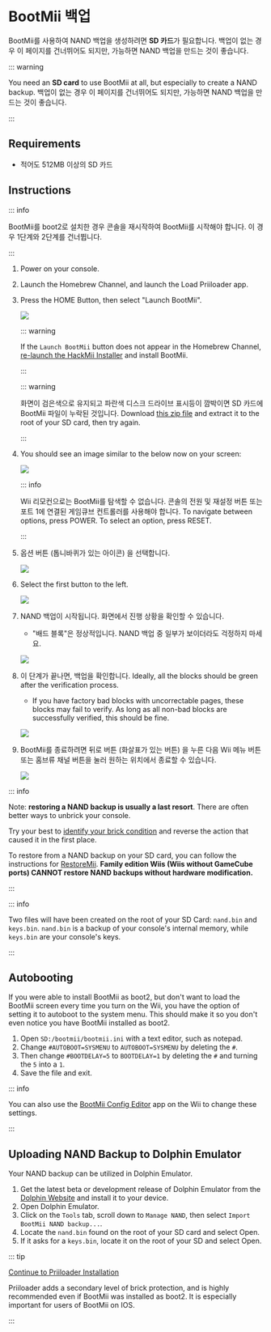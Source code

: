 # BootMii 백업

BootMii를 사용하여 NAND 백업을 생성하려면 <strong x-id="1">SD 카드</strong>가 필요합니다.
백업이 없는 경우 이 페이지를 건너뛰어도 되지만, 가능하면 NAND 백업을 만드는 것이 좋습니다.

::: warning

You need an **SD card** to use BootMii at all, but especially to create a NAND backup. 백업이 없는 경우 이 페이지를 건너뛰어도 되지만, 가능하면 NAND 백업을 만드는 것이 좋습니다.

:::

## Requirements

- 적어도 512MB 이상의 SD 카드

## Instructions

::: info

BootMii를 boot2로 설치한 경우 콘솔을 재시작하여 BootMii를 시작해야 합니다. 이 경우 1단계와 2단계를 건너뜁니다.

:::

1. Power on your console.

2. Launch the Homebrew Channel, and launch the Load Priiloader app.

3. Press the HOME Button, then select "Launch BootMii".

   ![](/images/bootmii/BootMii_HBC.png)

   ::: warning

   If the `Launch BootMii` button does not appear in the Homebrew Channel, [re-launch the HackMii Installer](hackmii) and install BootMii.

   :::

   ::: warning

   화면이 검은색으로 유지되고 파란색 디스크 드라이브 표시등이 깜박이면 SD 카드에 BootMii 파일이 누락된 것입니다. Download [this zip file](/assets/files/bootmii_sd_files.zip) and extract it to the root of your SD card, then try again.

   :::

4. You should see an image similar to the below now on your screen:

   ![](/images/bootmii/BootMii_Main.png)

   ::: info

   Wii 리모컨으로는 BootMii를 탐색할 수 없습니다.
   콘솔의 전원 및 재설정 버튼 또는 포트 1에 연결된 게임큐브 컨트롤러를 사용해야 합니다.
   To navigate between options, press POWER. To select an option, press RESET.

   :::

5. 옵션 버튼 (톱니바퀴가 있는 아이콘) 을 선택합니다.

   ![](/images/bootmii/BootMii_Gears.png)

6. Select the first button to the left.

   ![](/images/bootmii/BootMii_Backup.png)

7. NAND 백업이 시작됩니다. 화면에서 진행 상황을 확인할 수 있습니다.

   - "배드 블록"은 정상적입니다. NAND 백업 중 일부가 보이더라도 걱정하지 마세요.

   ![](/images/bootmii/BootMii_NAND_Backup.png)

8. 이 단계가 끝나면, 백업을 확인합니다. Ideally, all the blocks should be green after the verification process.

   - If you have factory bad blocks with uncorrectable pages, these blocks may fail to verify. As long as all non-bad blocks are successfully verified, this should be fine.

   ![](/images/bootmii/BootMii_NAND_Backup_Verify.png)

9. BootMii를 종료하려면 뒤로 버튼 (화살표가 있는 버튼) 을 누른 다음 Wii 메뉴 버튼 또는 홈브류 채널 버튼을 눌러 원하는 위치에서 종료할 수 있습니다.

   ![](/images/bootmii/BootMii_Return.png)

::: info

Note: **restoring a NAND backup is usually a last resort**. There are often better ways to unbrick your console.

Try your best to [identify your brick condition](bricks) and reverse the action that caused it in the first place.

To restore from a NAND backup on your SD card, you can follow the instructions for [RestoreMii](bootmiirecover).
**Family edition Wiis (Wiis without GameCube ports) CANNOT restore NAND backups without hardware modification.**

:::

::: info

Two files will have been created on the root of your SD Card: `nand.bin` and `keys.bin`. `nand.bin` is a backup of your console's internal memory, while `keys.bin` are your console's keys.

:::

## Autobooting

If you were able to install BootMii as boot2, but don't want to load the BootMii screen every time you turn on the Wii, you have the option of setting it to autoboot to the system menu. This should make it so you don't even notice you have BootMii installed as boot2.

1. Open `SD:/bootmii/bootmii.ini` with a text editor, such as notepad.
2. Change `#AUTOBOOT=SYSMENU` to `AUTOBOOT=SYSMENU` by deleting the `#`.
3. Then change `#BOOTDELAY=5` to `BOOTDELAY=1` by deleting the `#` and turning the `5` into a `1`.
4. Save the file and exit.

::: info

You can also use the [BootMii Config Editor](https://oscwii.org/library/app/BootMiiConfigurationEditor) app on the Wii to change these settings.

:::

## Uploading NAND Backup to Dolphin Emulator

Your NAND backup can be utilized in Dolphin Emulator.

1. Get the latest beta or development release of Dolphin Emulator from the [Dolphin Website](https://dolphin-emu.org/) and install it to your device.
2. Open Dolphin Emulator.
3. Click on the `Tools` tab, scroll down to `Manage NAND`, then select `Import BootMii NAND backup...`.
4. Locate the `nand.bin` found on the root of your SD card and select Open.
5. If it asks for a `keys.bin`, locate it on the root of your SD and select Open.

::: tip

[Continue to Priiloader Installation](priiloader)

Priiloader adds a secondary level of brick protection, and is highly recommended even if BootMii was installed as boot2. It is especially important for users of BootMii on IOS.

:::
